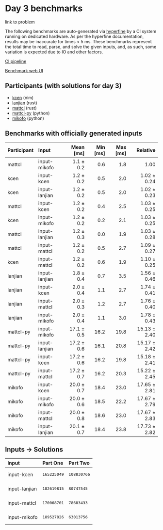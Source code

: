 # Day 3 benchmarks

[link to problem](https://adventofcode.com/2024/day/3)

The following benchmarks are auto-generated via
[hyperfine](https://github.com/sharkdp/hyperfine) by a CI system running on
dedicated hardware. As per the hyperfine documentation, results may be
inaccurate for times < 5 ms. These benchmarks represent the total time to read,
parse, and solve the given inputs, and, as such, some variation is expected due
to IO and other factors.

[CI pipeline](http://ci.papercode.net:8080/teams/main/pipelines/aoc2024)

[Benchmark web UI](https://aoc.ancalagon.black)


## Participants (with solutions for day 3)

- [kcen](https://github.com/kcen/aoc2024) (nim)
- [lanjian](https://github.com/lanjian/aoc-2024) (rust)
- [mattcl](https://github.com/mattcl/aoc2024) (rust)
- [mattcl-py](https://github.com/mattcl/aoc2024-py) (python)
- [mikofo](https://github.com/mikofo/aoc2024) (python)


## Benchmarks with officially generated inputs

| Participant | Input | Mean [ms] | Min [ms] | Max [ms] | Relative |
|:---|:---|---:|---:|---:|---:|
| mattcl | input-mikofo | 1.1 ± 0.2 | 0.6 | 1.8 | 1.00 |
| kcen | input-kcen | 1.2 ± 0.2 | 0.5 | 2.0 | 1.02 ± 0.24 |
| kcen | input-lanjian | 1.2 ± 0.2 | 0.5 | 2.0 | 1.02 ± 0.23 |
| mattcl | input-kcen | 1.2 ± 0.2 | 0.4 | 2.5 | 1.03 ± 0.25 |
| kcen | input-mikofo | 1.2 ± 0.2 | 0.2 | 2.1 | 1.03 ± 0.25 |
| mattcl | input-lanjian | 1.2 ± 0.3 | 0.0 | 1.9 | 1.03 ± 0.28 |
| mattcl | input-mattcl | 1.2 ± 0.2 | 0.5 | 2.7 | 1.09 ± 0.27 |
| kcen | input-mattcl | 1.2 ± 0.2 | 0.6 | 1.9 | 1.10 ± 0.25 |
| lanjian | input-lanjian | 1.8 ± 0.4 | 0.7 | 3.5 | 1.56 ± 0.46 |
| lanjian | input-kcen | 2.0 ± 0.4 | 1.1 | 2.7 | 1.74 ± 0.41 |
| lanjian | input-mattcl | 2.0 ± 0.3 | 1.2 | 2.7 | 1.76 ± 0.40 |
| lanjian | input-mikofo | 2.0 ± 0.4 | 1.1 | 3.0 | 1.78 ± 0.43 |
| mattcl-py | input-mikofo | 17.1 ± 0.5 | 16.2 | 19.8 | 15.13 ± 2.40 |
| mattcl-py | input-lanjian | 17.2 ± 0.6 | 16.1 | 20.8 | 15.17 ± 2.42 |
| mattcl-py | input-kcen | 17.2 ± 0.6 | 16.2 | 19.8 | 15.18 ± 2.41 |
| mattcl-py | input-mattcl | 17.2 ± 0.7 | 16.2 | 20.3 | 15.22 ± 2.45 |
| mikofo | input-kcen | 20.0 ± 0.7 | 18.4 | 23.0 | 17.65 ± 2.81 |
| mikofo | input-mikofo | 20.0 ± 0.6 | 18.5 | 22.2 | 17.67 ± 2.79 |
| mikofo | input-mattcl | 20.0 ± 0.8 | 18.6 | 23.0 | 17.67 ± 2.83 |
| mikofo | input-lanjian | 20.1 ± 0.7 | 18.4 | 23.8 | 17.73 ± 2.82 |


## Inputs -> Solutions

| Input | Part One | Part Two |
|:---|:---|:---|
|input-kcen|<pre>165225049</pre>|<pre>108830766</pre>|
|input-lanjian|<pre>182619815</pre>|<pre>80747545</pre>|
|input-mattcl|<pre>170068701</pre>|<pre>78683433</pre>|
|input-mikofo|<pre>189527826</pre>|<pre>63013756</pre>|